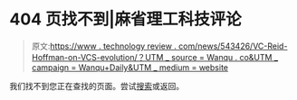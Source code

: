 # 404 页找不到|麻省理工科技评论

> 原文:[https://www . technology review . com/news/543426/VC-Reid-Hoffman-on-VCS-evolution/？UTM _ source = Wanqu . co&UTM _ campaign = Wanqu+Daily&UTM _ medium = website](https://www.technologyreview.com/news/543426/vc-reid-hoffman-on-vcs-evolution/?utm_source=wanqu.co&utm_campaign=Wanqu+Daily&utm_medium=website)

我们找不到您正在查找的页面。尝试[搜索](/search/)或返回。